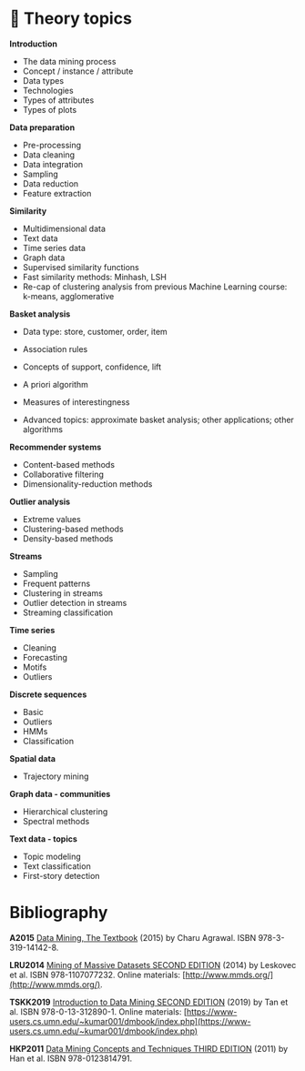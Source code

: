 # :construction: Theory topics

**Introduction**
* The data mining process
* Concept / instance / attribute
* Data types
* Technologies
* Types of attributes
* Types of plots

**Data preparation**
* Pre-processing
* Data cleaning
* Data integration
* Sampling
* Data reduction
* Feature extraction

**Similarity**
* Multidimensional data
* Text data
* Time series data
* Graph data
* Supervised similarity functions
* Fast similarity methods: Minhash, LSH
* Re-cap of clustering analysis from previous Machine Learning course: k-means, agglomerative

**Basket analysis**
* Data type: store, customer, order, item
* Association rules
* Concepts of support, confidence, lift
* A priori algorithm
* Measures of interestingness

* Advanced topics: approximate basket analysis; other applications; other algorithms

**Recommender systems**
* Content-based methods
* Collaborative filtering
* Dimensionality-reduction methods

**Outlier analysis**
* Extreme values
* Clustering-based methods
* Density-based methods

**Streams**
* Sampling
* Frequent patterns
* Clustering in streams
* Outlier detection in streams
* Streaming classification

**Time series**
* Cleaning
* Forecasting
* Motifs
* Outliers

**Discrete sequences**
* Basic
* Outliers
* HMMs
* Classification

**Spatial data**
* Trajectory mining

**Graph data  - communities**
* Hierarchical clustering
* Spectral methods

**Text data - topics**
* Topic modeling
* Text classification
* First-story detection

# Bibliography

**A2015** [Data Mining, The Textbook](https://www.springer.com/us/book/9783319141411) (2015) by Charu Agrawal. ISBN 978-3-319-14142-8.

**LRU2014** [Mining of Massive Datasets SECOND EDITION](https://www.cambridge.org/core/books/mining-of-massive-datasets/C1B37BA2CBB8361B94FDD1C6F4E47922) (2014) by Leskovec et al. ISBN 978-1107077232. Online materials: [http://www.mmds.org/](http://www.mmds.org/).

**TSKK2019** [Introduction to Data Mining SECOND EDITION](https://www.pearson.com/us/higher-education/program/Tan-Introduction-to-Data-Mining-2nd-Edition/PGM214749.html) (2019) by Tan et al. ISBN 978-0-13-312890-1. Online materials: [https://www-users.cs.umn.edu/~kumar001/dmbook/index.php](https://www-users.cs.umn.edu/~kumar001/dmbook/index.php)

**HKP2011** [Data Mining Concepts and Techniques THIRD EDITION](https://www.elsevier.com/books/data-mining-concepts-and-techniques/han/978-0-12-381479-1) (2011) by Han et al. ISBN 978-0123814791.
